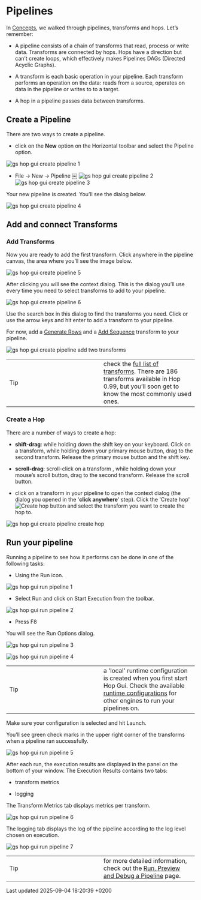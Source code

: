 <div id="header">

# Pipelines

</div>

<div id="content">

<div id="preamble">

<div class="sectionbody">

<div class="paragraph">

In [Concepts](getting-started/hop-concepts.pOm9rCXtsJ), we walked through pipelines, transforms and hops. Let’s remember:

</div>

<div class="ulist">

  - A pipeline consists of a chain of transforms that read, process or write data. Transforms are connected by hops. Hops have a direction but can’t create loops, which effectively makes Pipelines DAGs (Directed Acyclic Graphs).

  - A transform is each basic operation in your pipeline. Each transform performs an operation on the data: reads from a source, operates on data in the pipeline or writes to to a target.

  - A hop in a pipeline passes data between transforms.

</div>

</div>

</div>

<div class="sect1">

## Create a Pipeline

<div class="sectionbody">

<div class="paragraph">

There are two ways to create a pipeline.

</div>

<div class="ulist">

  - click on the **New** option on the Horizontal toolbar and select the Pipeline option.

</div>

<div class="paragraph">

<span class="image">![gs hop gui create pipeline 1](/images/getting-started/gs-hop-gui-create-pipeline-1.png)</span>

</div>

<div class="ulist">

  - File → New → Pipeline ￼ <span class="image">![gs hop gui create pipeline 2](/images/getting-started/gs-hop-gui-create-pipeline-2.png)</span>  
    <span class="image">![gs hop gui create pipeline 3](/images/getting-started/gs-hop-gui-create-pipeline-3.png)</span>

</div>

<div class="paragraph">

Your new pipeline is created. You’ll see the dialog below.

</div>

<div class="paragraph">

<span class="image">![gs hop gui create pipeline 4](/images/getting-started/gs-hop-gui-create-pipeline-4.png)</span>

</div>

</div>

</div>

<div class="sect1">

## Add and connect Transforms

<div class="sectionbody">

<div class="sect2">

### Add Transforms

<div class="paragraph">

Now you are ready to add the first transform. Click anywhere in the pipeline canvas, the area where you’ll see the image below.

</div>

<div class="paragraph">

<span class="image">![gs hop gui create pipeline 5](/images/getting-started/gs-hop-gui-create-pipeline-5.png)</span>

</div>

<div class="paragraph">

After clicking you will see the context dialog. This is the dialog you’ll use every time you need to select transforms to add to your pipeline.

</div>

<div class="paragraph">

<span class="image">![gs hop gui create pipeline 6](/images/getting-started/gs-hop-gui-create-pipeline-6.png)</span>

</div>

<div class="paragraph">

Use the search box in this dialog to find the transforms you need. Click or use the arrow keys and hit enter to add a transform to your pipeline.

</div>

<div class="paragraph">

For now, add a [Generate Rows](pipeline/transforms/rowgenerator.pOm9rCXtsJ) and a [Add Sequence](pipeline/transforms/addsequence.pOm9rCXtsJ) transform to your pipeline.

</div>

<div class="paragraph">

<span class="image">![gs hop gui create pipeline add two transforms](/images/getting-started/gs-hop-gui-create-pipeline-add-two-transforms.png)</span>

</div>

<div class="admonitionblock tip">

<table>
<colgroup>
<col style="width: 50%" />
<col style="width: 50%" />
</colgroup>
<tbody>
<tr class="odd">
<td><div class="title">
Tip
</div></td>
<td>check the <a href="pipeline/transforms.pOm9rCXtsJ">full list of transforms</a>. There are 186 transforms available in Hop 0.99, but you’ll soon get to know the most commonly used ones.</td>
</tr>
</tbody>
</table>

</div>

</div>

<div class="sect2">

### Create a Hop

<div class="paragraph">

There are a number of ways to create a hop:

</div>

<div class="ulist">

  - **shift-drag**: while holding down the shift key on your keyboard. Click on a transform, while holding down your primary mouse button, drag to the second transform. Release the primary mouse button and the shift key.

  - **scroll-drag**: scroll-click on a transform , while holding down your mouse’s scroll button, drag to the second transform. Release the scroll button.

  - click on a transform in your pipeline to open the context dialog (the dialog you opened in the '**click anywhere**' step). Click the 'Create hop' <span class="image">![Create hop](/images/getting-started/icons/HOP.svg)</span> button and select the transform you want to create the hop to.

</div>

<div class="paragraph">

<span class="image">![gs hop gui create pipeline create hop](/images/getting-started/gs-hop-gui-create-pipeline-create-hop.png)</span>

</div>

</div>

</div>

</div>

<div class="sect1">

## Run your pipeline

<div class="sectionbody">

<div class="paragraph">

Running a pipeline to see how it performs can be done in one of the following tasks:

</div>

<div class="ulist">

  - Using the Run icon.

</div>

<div class="paragraph">

<span class="image">![gs hop gui run pipeline 1](/images/getting-started/gs-hop-gui-run-pipeline-1.png)</span>

</div>

<div class="ulist">

  - Select Run and click on Start Execution from the toolbar.

</div>

<div class="paragraph">

<span class="image">![gs hop gui run pipeline 2](/images/getting-started/gs-hop-gui-run-pipeline-2.png)</span>

</div>

<div class="ulist">

  - Press F8

</div>

<div class="paragraph">

You will see the Run Options dialog.

</div>

<div class="paragraph">

<span class="image">![gs hop gui run pipeline 3](/images/getting-started/gs-hop-gui-run-pipeline-3.png)</span>  

</div>

<div class="paragraph">

<span class="image">![gs hop gui run pipeline 4](/images/getting-started/gs-hop-gui-run-pipeline-4.png)</span>

</div>

<div class="admonitionblock tip">

<table>
<colgroup>
<col style="width: 50%" />
<col style="width: 50%" />
</colgroup>
<tbody>
<tr class="odd">
<td><div class="title">
Tip
</div></td>
<td>a 'local' runtime configuration is created when you first start Hop Gui. Check the available <a href="pipeline/pipeline-run-configurations/pipeline-run-configurations.pOm9rCXtsJ">runtime configurations</a> for other engines to run your pipelines on.</td>
</tr>
</tbody>
</table>

</div>

<div class="paragraph">

Make sure your configuration is selected and hit Launch.

</div>

<div class="paragraph">

You’ll see green check marks in the upper right corner of the transforms when a pipeline ran successfully.

</div>

<div class="paragraph">

<span class="image">![gs hop gui run pipeline 5](/images/getting-started/gs-hop-gui-run-pipeline-5.png)</span>

</div>

<div class="paragraph">

After each run, the execution results are displayed in the panel on the bottom of your window. The Execution Results contains two tabs:

</div>

<div class="ulist">

  - transform metrics

  - logging

</div>

<div class="paragraph">

The Transform Metrics tab displays metrics per transform.

</div>

<div class="paragraph">

<span class="image">![gs hop gui run pipeline 6](/images/getting-started/gs-hop-gui-run-pipeline-6.png)</span>

</div>

<div class="paragraph">

The logging tab displays the log of the pipeline according to the log level chosen on execution.

</div>

<div class="paragraph">

<span class="image">![gs hop gui run pipeline 7](/images/getting-started/gs-hop-gui-run-pipeline-7.png)</span>

</div>

<div class="admonitionblock tip">

<table>
<colgroup>
<col style="width: 50%" />
<col style="width: 50%" />
</colgroup>
<tbody>
<tr class="odd">
<td><div class="title">
Tip
</div></td>
<td>for more detailed information, check out the <a href="pipeline/run-preview-debug-pipeline.pOm9rCXtsJ">Run, Preview and Debug a Pipeline</a> page.</td>
</tr>
</tbody>
</table>

</div>

</div>

</div>

</div>

<div id="footer">

<div id="footer-text">

Last updated 2025-09-04 18:20:39 +0200

</div>

</div>
